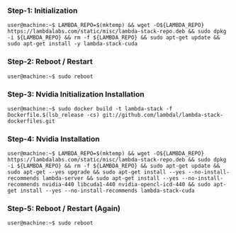 ### Step-1: Initialization
```console
user@machine:~$ LAMBDA_REPO=$(mktemp) && wget -O${LAMBDA_REPO} https://lambdalabs.com/static/misc/lambda-stack-repo.deb && sudo dpkg -i ${LAMBDA_REPO} && rm -f ${LAMBDA_REPO} && sudo apt-get update && sudo apt-get install -y lambda-stack-cuda
```

### Step-2: Reboot / Restart
```console
user@machine:~$ sudo reboot
```

### Step-3: Nvidia Initialization Installation
```console
user@machine:~$ sudo docker build -t lambda-stack -f Dockerfile.$(lsb_release -cs) git://github.com/lambdal/lambda-stack-dockerfiles.git
```

### Step-4: Nvidia Installation
```console
user@machine:~$ LAMBDA_REPO=$(mktemp) && wget -O${LAMBDA_REPO} https://lambdalabs.com/static/misc/lambda-stack-repo.deb && sudo dpkg -i ${LAMBDA_REPO} && rm -f ${LAMBDA_REPO} && sudo apt-get update && sudo apt-get --yes upgrade && sudo apt-get install --yes --no-install-recommends lambda-server && sudo apt-get install --yes --no-install-recommends nvidia-440 libcuda1-440 nvidia-opencl-icd-440 && sudo apt-get install --yes --no-install-recommends lambda-stack-cuda

```

### Step-5: Reboot / Restart (Again)
```console
user@machine:~$ sudo reboot
```
